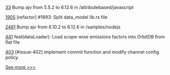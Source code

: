 
[33](https://github.com/hyperledger-labs/hyperledger-fabric-based-access-control/pull/33) Bump ajv from 5.5.2 to 6.12.6 in /attributebased/javascript

[1905](https://github.com/hyperledger/iroha/pull/1905) [refactor] #1893: Split data_model lib.rs file

[2481](https://github.com/hyperledger/indy-sdk/pull/2481) Bump ajv from 6.10.2 to 6.12.6 in /samples/nodejs

[441](https://github.com/hyperledger-labs/blockchain-carbon-accounting/pull/441) feat(dataLoader): Load scope-wise emissions factors into OrbitDB from flat file

[403](https://github.com/hyperledger/cello/pull/403) [#issue-402] implement commit function and modify channel config policy.


[See more >>>](https://start-here.hyperledger.org/pull-requests)
